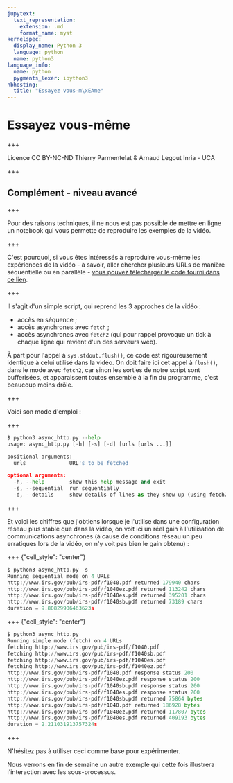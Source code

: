 ```yaml
---
jupytext:
  text_representation:
    extension: .md
    format_name: myst
kernelspec:
  display_name: Python 3
  language: python
  name: python3
language_info:
  name: python
  pygments_lexer: ipython3
nbhosting:
  title: "Essayez vous-m\xEAme"
---
```


# Essayez vous-même

+++

<div class="licence">
<span>Licence CC BY-NC-ND</span>
<span>Thierry Parmentelat &amp; Arnaud Legout</span>
<span>Inria - UCA</span>
</div>

+++

## Complément - niveau avancé

+++

Pour des raisons techniques, il ne nous est pas possible de mettre en ligne un notebook qui vous permette de reproduire les exemples de la vidéo.

+++

C'est pourquoi, si vous êtes intéressés à reproduire vous-même les expériences de la vidéo - à savoir, aller chercher plusieurs URLs de manière séquentielle ou en parallèle - [vous pouvez télécharger le code fourni dans ce lien](data/async_http.py).

+++

Il s'agit d'un simple script, qui reprend les 3 approches de la vidéo :

* accès en séquence ;
* accès asynchrones avec `fetch` ;
* accès asynchrones avec `fetch2` (qui pour rappel provoque un tick à chaque ligne qui revient d'un des serveurs web).

À part pour l'appel à `sys.stdout.flush()`, ce code est rigoureusement identique à celui utilisé dans la vidéo. On doit faire ici cet appel à `flush()`, dans le mode avec `fetch2`, car sinon les sorties de notre script sont bufferisées, et apparaissent toutes ensemble à la fin du programme, c'est beaucoup moins drôle.

+++

Voici son mode d'emploi :

+++

```python
$ python3 async_http.py --help
usage: async_http.py [-h] [-s] [-d] [urls [urls ...]]

positional arguments:
  urls              URL's to be fetched

optional arguments:
  -h, --help        show this help message and exit
  -s, --sequential  run sequentially
  -d, --details     show details of lines as they show up (using fetch2)
```

+++

Et voici les chiffres que j'obtiens lorsque je l'utilise dans une configuration réseau plus stable que dans la vidéo, on voit ici un réel gain à l'utilisation de communications asynchrones (à cause de conditions réseau un peu erratiques lors de la vidéo, on n'y voit pas bien le gain obtenu) :

+++ {"cell_style": "center"}

```python
$ python3 async_http.py -s
Running sequential mode on 4 URLs
http://www.irs.gov/pub/irs-pdf/f1040.pdf returned 179940 chars
http://www.irs.gov/pub/irs-pdf/f1040ez.pdf returned 113242 chars
http://www.irs.gov/pub/irs-pdf/f1040es.pdf returned 395201 chars
http://www.irs.gov/pub/irs-pdf/f1040sb.pdf returned 73189 chars
duration = 9.80829906463623s
```

+++ {"cell_style": "center"}

```python
$ python3 async_http.py
Running simple mode (fetch) on 4 URLs
fetching http://www.irs.gov/pub/irs-pdf/f1040.pdf
fetching http://www.irs.gov/pub/irs-pdf/f1040sb.pdf
fetching http://www.irs.gov/pub/irs-pdf/f1040es.pdf
fetching http://www.irs.gov/pub/irs-pdf/f1040ez.pdf
http://www.irs.gov/pub/irs-pdf/f1040.pdf response status 200
http://www.irs.gov/pub/irs-pdf/f1040ez.pdf response status 200
http://www.irs.gov/pub/irs-pdf/f1040sb.pdf response status 200
http://www.irs.gov/pub/irs-pdf/f1040es.pdf response status 200
http://www.irs.gov/pub/irs-pdf/f1040sb.pdf returned 75864 bytes
http://www.irs.gov/pub/irs-pdf/f1040.pdf returned 186928 bytes
http://www.irs.gov/pub/irs-pdf/f1040ez.pdf returned 117807 bytes
http://www.irs.gov/pub/irs-pdf/f1040es.pdf returned 409193 bytes
duration = 2.211031913757324s
```

+++

N'hésitez pas à utiliser ceci comme base pour expérimenter.

Nous verrons en fin de semaine un autre exemple qui cette fois illustrera l'interaction avec les sous-processus.
